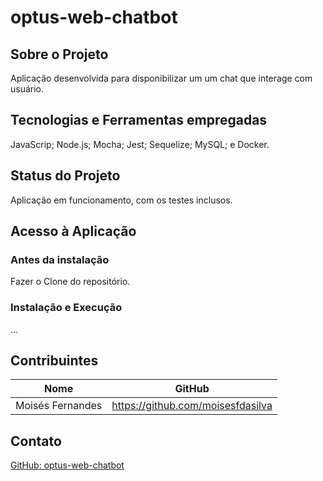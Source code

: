# optus-web-chatbot

## Sobre o Projeto
Aplicação desenvolvida para disponibilizar um um chat que interage com usuário.

## Tecnologias e Ferramentas empregadas
JavaScrip;
Node.js;
Mocha;
Jest;
Sequelize;
MySQL; e
Docker.

## Status do Projeto
Aplicação em funcionamento, com os testes inclusos.

## Acesso à Aplicação
### Antes da instalação
Fazer o Clone do repositório.

### Instalação e Execução
...

## Contribuintes
|Nome|GitHub|
| -------- | -------- |
|Moisés Fernandes|https://github.com/moisesfdasilva|

## Contato
[GitHub: optus-web-chatbot](https://github.com/moisesfdasilva/optus-web-chatbot)
